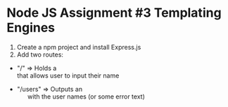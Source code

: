 # Node JS Assignment #3 Templating Engines

1. Create a npm project and install Express.js
2. Add two routes:
  - "/" => Holds a <form> that allows user to input their name
  - "/users" => Outputs an <ul> with the user names (or some error text)
